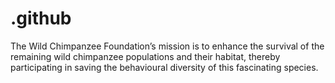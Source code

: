 # .github
The Wild Chimpanzee Foundation’s mission is to enhance the survival of the remaining wild chimpanzee populations and their habitat, thereby participating in saving the behavioural diversity of this fascinating species.
